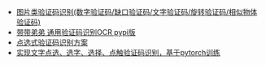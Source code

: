 - [图片类验证码识别(数字验证码/缺口验证码/文字验证码/旋转验证码/相似物体验证码)](https://github.com/anexplore/cnn_for_captcha)
- [带带弟弟 通用验证码识别OCR pypi版](https://github.com/sml2h3/ddddocr)
- [点选式验证码识别方案](https://github.com/AaronJny/captcha_detection)
- [实现文字点选、选字、选择、点触验证码识别，基于pytorch训练](https://github.com/MgArcher/Text_select_captcha/tree/2ea3d98af2f527abea4b0f3627909c685834ac15)
